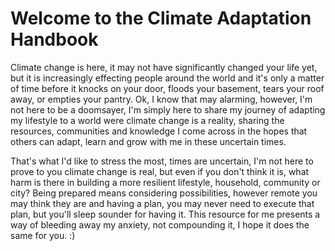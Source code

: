 # Welcome to the Climate Adaptation Handbook

Climate change is here, it may not have significantly changed your life yet, but it is increasingly effecting people around the world and it's only a matter of time before it knocks on your door, floods your basement, tears your roof away, or empties your pantry. Ok, I know that may alarming, however, I'm not here to be a doomsayer, I'm simply here to share my journey of adapting my lifestyle to a world were climate change is a reality, sharing the resources, communities and knowledge I come across in the hopes that others can adapt, learn and grow with me in these uncertain times.

That's what I'd like to stress the most, times are uncertain, I'm not here to prove to you climate change is real, but even if you don't think it is, what harm is there in building a more resilient lifestyle, household, community or city? Being prepared means considering possibilities, however remote you may think they are and having a plan, you may never need to execute that plan, but you'll sleep sounder for having it. This resource for me presents a way of bleeding away my anxiety, not compounding it, I hope it does the same for you. :\)

